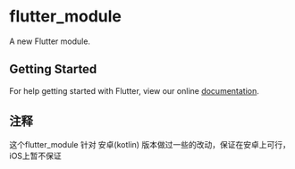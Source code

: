 # flutter_module

A new Flutter module.

## Getting Started

For help getting started with Flutter, view our online
[documentation](https://flutter.dev/).

## 注释
这个flutter_module 针对 安卓(kotlin) 版本做过一些的改动，保证在安卓上可行，iOS上暂不保证